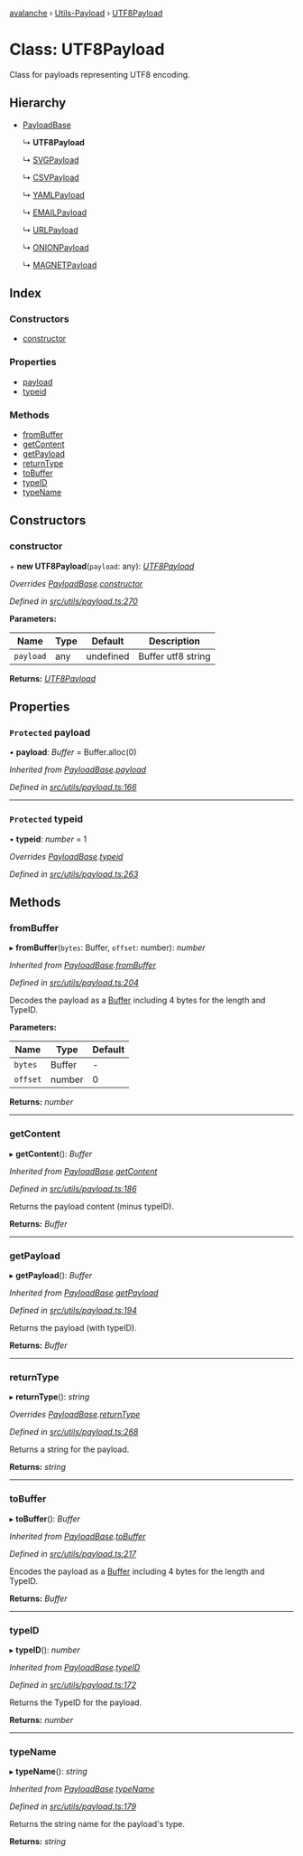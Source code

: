 [avalanche](../README.md) › [Utils-Payload](../modules/utils_payload.md) › [UTF8Payload](utils_payload.utf8payload.md)

# Class: UTF8Payload

Class for payloads representing UTF8 encoding.

## Hierarchy

* [PayloadBase](utils_payload.payloadbase.md)

  ↳ **UTF8Payload**

  ↳ [SVGPayload](utils_payload.svgpayload.md)

  ↳ [CSVPayload](utils_payload.csvpayload.md)

  ↳ [YAMLPayload](utils_payload.yamlpayload.md)

  ↳ [EMAILPayload](utils_payload.emailpayload.md)

  ↳ [URLPayload](utils_payload.urlpayload.md)

  ↳ [ONIONPayload](utils_payload.onionpayload.md)

  ↳ [MAGNETPayload](utils_payload.magnetpayload.md)

## Index

### Constructors

* [constructor](utils_payload.utf8payload.md#constructor)

### Properties

* [payload](utils_payload.utf8payload.md#protected-payload)
* [typeid](utils_payload.utf8payload.md#protected-typeid)

### Methods

* [fromBuffer](utils_payload.utf8payload.md#frombuffer)
* [getContent](utils_payload.utf8payload.md#getcontent)
* [getPayload](utils_payload.utf8payload.md#getpayload)
* [returnType](utils_payload.utf8payload.md#returntype)
* [toBuffer](utils_payload.utf8payload.md#tobuffer)
* [typeID](utils_payload.utf8payload.md#typeid)
* [typeName](utils_payload.utf8payload.md#typename)

## Constructors

###  constructor

\+ **new UTF8Payload**(`payload`: any): *[UTF8Payload](utils_payload.utf8payload.md)*

*Overrides [PayloadBase](utils_payload.payloadbase.md).[constructor](utils_payload.payloadbase.md#constructor)*

*Defined in [src/utils/payload.ts:270](https://github.com/ava-labs/avalanche.js/blob/a2feb77/src/utils/payload.ts#L270)*

**Parameters:**

Name | Type | Default | Description |
------ | ------ | ------ | ------ |
`payload` | any | undefined | Buffer utf8 string  |

**Returns:** *[UTF8Payload](utils_payload.utf8payload.md)*

## Properties

### `Protected` payload

• **payload**: *Buffer* = Buffer.alloc(0)

*Inherited from [PayloadBase](utils_payload.payloadbase.md).[payload](utils_payload.payloadbase.md#protected-payload)*

*Defined in [src/utils/payload.ts:166](https://github.com/ava-labs/avalanche.js/blob/a2feb77/src/utils/payload.ts#L166)*

___

### `Protected` typeid

• **typeid**: *number* = 1

*Overrides [PayloadBase](utils_payload.payloadbase.md).[typeid](utils_payload.payloadbase.md#protected-typeid)*

*Defined in [src/utils/payload.ts:263](https://github.com/ava-labs/avalanche.js/blob/a2feb77/src/utils/payload.ts#L263)*

## Methods

###  fromBuffer

▸ **fromBuffer**(`bytes`: Buffer, `offset`: number): *number*

*Inherited from [PayloadBase](utils_payload.payloadbase.md).[fromBuffer](utils_payload.payloadbase.md#frombuffer)*

*Defined in [src/utils/payload.ts:204](https://github.com/ava-labs/avalanche.js/blob/a2feb77/src/utils/payload.ts#L204)*

Decodes the payload as a [Buffer](https://github.com/feross/buffer) including 4 bytes for the length and TypeID.

**Parameters:**

Name | Type | Default |
------ | ------ | ------ |
`bytes` | Buffer | - |
`offset` | number | 0 |

**Returns:** *number*

___

###  getContent

▸ **getContent**(): *Buffer*

*Inherited from [PayloadBase](utils_payload.payloadbase.md).[getContent](utils_payload.payloadbase.md#getcontent)*

*Defined in [src/utils/payload.ts:186](https://github.com/ava-labs/avalanche.js/blob/a2feb77/src/utils/payload.ts#L186)*

Returns the payload content (minus typeID).

**Returns:** *Buffer*

___

###  getPayload

▸ **getPayload**(): *Buffer*

*Inherited from [PayloadBase](utils_payload.payloadbase.md).[getPayload](utils_payload.payloadbase.md#getpayload)*

*Defined in [src/utils/payload.ts:194](https://github.com/ava-labs/avalanche.js/blob/a2feb77/src/utils/payload.ts#L194)*

Returns the payload (with typeID).

**Returns:** *Buffer*

___

###  returnType

▸ **returnType**(): *string*

*Overrides [PayloadBase](utils_payload.payloadbase.md).[returnType](utils_payload.payloadbase.md#abstract-returntype)*

*Defined in [src/utils/payload.ts:268](https://github.com/ava-labs/avalanche.js/blob/a2feb77/src/utils/payload.ts#L268)*

Returns a string for the payload.

**Returns:** *string*

___

###  toBuffer

▸ **toBuffer**(): *Buffer*

*Inherited from [PayloadBase](utils_payload.payloadbase.md).[toBuffer](utils_payload.payloadbase.md#tobuffer)*

*Defined in [src/utils/payload.ts:217](https://github.com/ava-labs/avalanche.js/blob/a2feb77/src/utils/payload.ts#L217)*

Encodes the payload as a [Buffer](https://github.com/feross/buffer) including 4 bytes for the length and TypeID.

**Returns:** *Buffer*

___

###  typeID

▸ **typeID**(): *number*

*Inherited from [PayloadBase](utils_payload.payloadbase.md).[typeID](utils_payload.payloadbase.md#typeid)*

*Defined in [src/utils/payload.ts:172](https://github.com/ava-labs/avalanche.js/blob/a2feb77/src/utils/payload.ts#L172)*

Returns the TypeID for the payload.

**Returns:** *number*

___

###  typeName

▸ **typeName**(): *string*

*Inherited from [PayloadBase](utils_payload.payloadbase.md).[typeName](utils_payload.payloadbase.md#typename)*

*Defined in [src/utils/payload.ts:179](https://github.com/ava-labs/avalanche.js/blob/a2feb77/src/utils/payload.ts#L179)*

Returns the string name for the payload's type.

**Returns:** *string*
